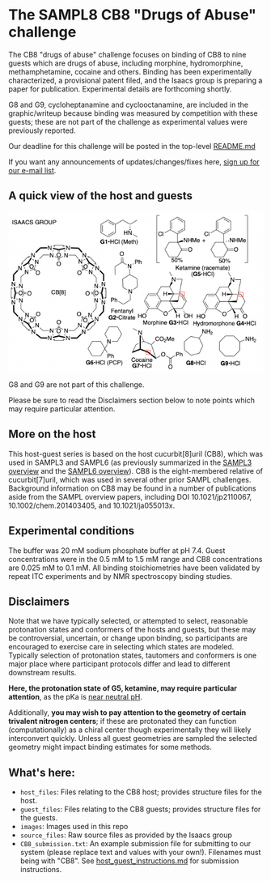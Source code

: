 # The SAMPL8 CB8 "Drugs of Abuse" challenge

The CB8 "drugs of abuse" challenge focuses on binding of CB8 to nine guests which are drugs of abuse, including morphine, hydromorphine, methamphetamine, cocaine and others. Binding has been experimentally characterized, a provisional patent filed, and the Isaacs group is preparing a paper for publication. Experimental details are forthcoming shortly.

G8 and G9, cycloheptanamine and cyclooctanamine, are included in the graphic/writeup because binding was measured by competition with these guests; these are not part of the challenge as experimental values were previously reported.

Our deadline for this challenge will be posted in the top-level [README.md](https://github.com/samplchallenges/SAMPL8/blob/master/README.md#the-cb8-challenge)

If you want any announcements of updates/changes/fixes here, [sign up for our e-mail list](https://mailchi.mp/e36018629725/sampl8-sign-ups).

## A quick view of the host and guests

![](images/CB8_overview.png)

G8 and G9 are not part of this challenge.

Please be sure to read the Disclaimers section below to note points which may require particular attention.

## More on the host

This host-guest series is based on the host cucurbit[8]uril (CB8), which was used in SAMPL3 and SAMPL6 (as previously summarized in the [SAMPL3 overview](http://dx.doi.org/10.1007/s10822-012-9554-1) and the [SAMPL6 overview](http://dx.doi.org/10.1007/s10822-018-0170-6)). CB8 is the eight-membered relative of cucurbit[7]uril, which was used in several other prior SAMPL challenges. Background information on CB8 may be found in a number of publications aside from the SAMPL overview papers, including DOI 10.1021/jp2110067, 10.1002/chem.201403405, and 10.1021/ja055013x.

## Experimental conditions

The buffer was 20 mM sodium phosphate buffer at pH 7.4. Guest concentrations were in the 0.5 mM to 1.5 mM range and CB8 concentrations are 0.025 mM to 0.1 mM. All binding stoichiometries have been validated by repeat ITC experiments and by NMR spectroscopy binding studies.


## Disclaimers

Note that we have typically selected, or attempted to select, reasonable protonation states and conformers of the hosts and guests, but these may be controversial, uncertain, or change upon binding, so participants are encouraged to exercise care in selecting which states are modeled. Typically selection of protonation states, tautomers and conformers is one major place where participant protocols differ and lead to different downstream results.

**Here, the protonation state of G5, ketamine, may require particular attention**, as the pKa is [near neutral pH](https://pubchem.ncbi.nlm.nih.gov/compound/Ketamine#section=Environmental-Bioconcentration).

Additionally, **you may wish to pay attention to the geometry of certain trivalent nitrogen centers**; if these are protonated they can function (computationally) as a chiral center though experimentally they will likely interconvert quickly. Unless all guest geometries are sampled the selected geometry might impact binding estimates for some methods.

## What's here:
- `host_files`: Files relating to the CB8 host; provides structure files for the host.
- `guest_files`: Files relating to the CB8 guests; provides structure files for the guests.
- `images`: Images used in this repo
- `source_files`: Raw source files as provided by the Isaacs group
- `CB8_submission.txt`: An example submission file for submitting to our system (please replace text and values with your own!). Filenames must being with "CB8". See [host_guest_instructions.md](/SAMPL8/host_guest_instructions.md) for submission instructions.
